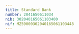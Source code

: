 ```yaml
---
title: Standard Bank
number: 2041650611034
nib: 302040165061103400
nif: MZ59000302040165061103448
---
```


